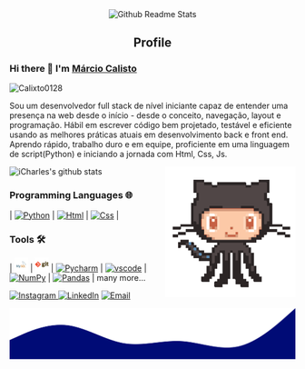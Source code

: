 <p align="center">
 <img width="100px" src="https://res.cloudinary.com/anuraghazra/image/upload/v1594908242/logo_ccswme.svg" align="center" alt="Github Readme Stats" />
 <h2 align="center">Profile</h2>
</p>


### Hi there 👋 I'm [Márcio Calisto](https://www.instagram.com/techcalixto/)
<img src="https://komarev.com/ghpvc/?username=Calixto0128" alt="Calixto0128" />

<div>
<p>
Sou um desenvolvedor full stack de nível iniciante capaz de entender uma presença na web desde o início - desde o conceito, navegação, layout e programação. Hábil em escrever código bem projetado, testável e eficiente usando as melhores práticas atuais em desenvolvimento back e front end. Aprendo rápido, trabalho duro e em equipe, proficiente em uma linguagem de script(Python) e iniciando a jornada com Html, Css, Js.
</p>
</div>



<img align='right' src="https://raw.githubusercontent.com/iCharlesZ/FigureBed/master/img/octocat.gif" width="230">

![iCharles's github stats](https://github-readme-stats.vercel.app/api?username=Calixto0128&hide=contribs,prs&count_private=true&show_icons=true)


<!-- <a href="https://github.com/Calixto0128">
  <img src="https://img.shields.io/github/followers?Calixto0128">
</a>
<a href="https://github.com/Calixto0128">
   <img src="https://komarev.com/ghpvc/?username=Calixto0128">
</a> -->

### Programming Languages 🌐

| [<img src="Python.png" alt="Python" width="24">](https://www.python.org/) |  [<img src="html-5.png" alt="Html" width="38">](https://www.w3schools.com/html/default.asp) |   [<img src="logo-css-3-.png" alt="Css" width="24">](https://www.w3schools.com/css/default.asp) | 

<!-- [<img src="https://raw.githubusercontent.com/github/explore/80688e429a7d4ef2fca1e82350fe8e3517d3494d/topics/bootstrap/bootstrap.png" alt="Bootstrap" width="24">](https://getbootstrap.com/) |  [<img src="https://raw.githubusercontent.com/github/explore/80688e429a7d4ef2fca1e82350fe8e3517d3494d/topics/javascript/javascript.png" alt="jQuery" width="24">](https://jquery.com/) | [<img src="https://raw.githubusercontent.com/github/explore/80688e429a7d4ef2fca1e82350fe8e3517d3494d/topics/jquery/jquery.png" alt="jQuery" width="24">](https://jquery.com/) -->

### Tools 🛠️

| [<img src="https://raw.githubusercontent.com/github/explore/80688e429a7d4ef2fca1e82350fe8e3517d3494d/topics/mysql/mysql.png" alt="mysql" width="24">](https://www.mysql.com/) | [<img src="https://raw.githubusercontent.com/github/explore/80688e429a7d4ef2fca1e82350fe8e3517d3494d/topics/git/git.png" alt="Git" width="24">](https://git-scm.com/) |  [<img src="Pycharm.jpg" alt="Pycharm" width="24">](https://www.jetbrains.com/pt-br/pycharm/) | [<img src="https://upload.wikimedia.org/wikipedia/commons/thumb/2/2d/Visual_Studio_Code_1.18_icon.svg/1200px-Visual_Studio_Code_1.18_icon.svg.png" alt="vscode" width="24">](https://code.visualstudio.com/) | [<img src="NumPy.png" alt="NumPy" width="24">](https://numpy.org/)  |  [<img src="Pandas-python.png" alt="Pandas" width="24">](https://pandas.pydata.org/) | many more...


<!-- [<img src="https://raw.githubusercontent.com/github/explore/80688e429a7d4ef2fca1e82350fe8e3517d3494d/topics/firebase/firebase.png" alt="firebase" width="24">](https://firebase.google.com/)  -->


<p align="higth">
<a href="https://www.instagram.com/techcalixto/" target="_black"><img alt="Instagram" src="https://img.shields.io/badge/Instagram-@CalixtoTech-blue?style=flat&logo=instagram">
<a href="https://www.linkedin.com/in/m%C3%A1rcio-calisto-9a2071207/" target="_blank"><img alt="LinkedIn" src="https://img.shields.io/badge/LinkedIn-@MárcioCalisto-blue?style=flat&logo=linkedin"></a>
<a href="mailto:calistomarcio6@gmail.com"><img alt="Email" src="https://img.shields.io/badge/Email-calistomarcio6@gmail.com-blue?style=flat&logo=gmail"></a>
</p>

![bottom.png](https://raw.githubusercontent.com/iCharlesZ/FigureBed/master/img/readme-bottom.png)


<!--
**Calixto0128/Calixto0128** is a ✨ _special_ ✨ repository because its `README.md` (this file) appears on your GitHub profile.

Here are some ideas to get you started:

### - 🔭 I’m currently working on ...
- 🌱 I’m currently learning ...
- 👯 I’m looking to collaborate on ...
- 🤔 I’m looking for help with ...
- 💬 Ask me about ...
- 📫 How to reach me: ...
- 😄 Pronouns: ...
- ⚡ Fun fact: ...
-->
